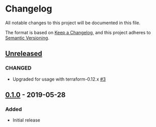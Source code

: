 # Changelog

All notable changes to this project will be documented in this file.

The format is based on
[Keep a Changelog](https://keepachangelog.com/en/1.0.0/),
and this project adheres to
[Semantic Versioning](https://semver.org/spec/v2.0.0.html).

## [Unreleased]

### CHANGED

- Upgraded for usage with terraform-0.12.x [#3]

## [0.1.0] - 2019-05-28

### Added

- Initial release

[Unreleased]: https://github.com/terraform-google-modules/terraform-google-folders/compare/v0.1.0...HEAD
[0.1.0]: https://github.com/terraform-google-modules/terraform-google-folders/releases/tag/v0.1.0
[#3]: https://github.com/terraform-google-modules/terraform-google-folders/pull/3